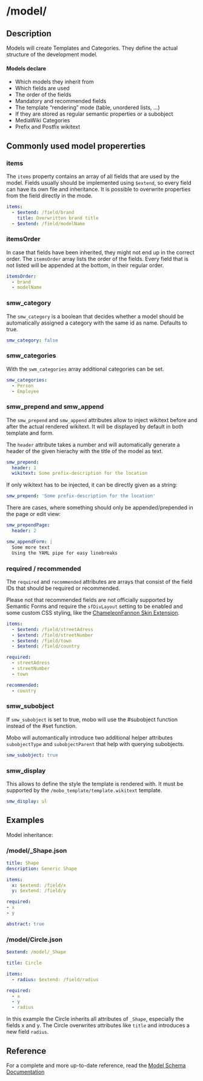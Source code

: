 # /model/
## Description
Models will create Templates and Categories. They define the actual structure of the development model.

#### Models declare
* Which models they inherit from
* Which fields are used
* The order of the fields
* Mandatory and recommended fields
* The template “rendering” mode (table, unordered lists, …)
* If they are stored as regular semantic properties or a subobject
* MediaWiki Categories
* Prefix and Postfix wikitext

## Commonly used model propererties
### items
The `items` property contains an array of all fields that are used by the model.
Fields usually should be implemented using `$extend`, so every field can have its own file and inheritance.
It is possible to overwrite properties from the field directly in the mode.
```yaml
items:
  - $extend: /field/brand
    title: Overwritten brand title
  - $extend: /field/modelName
```
### itemsOrder
In case that fields have been inherited, they might not end up in the correct order.
The `itemsOrder` array lists the order of the fields. Every field that is not listed will be appended at the bottom, in their regular order.
```yaml
itemsOrder:
  - brand
  - modelName
```

### smw_category
The `smw_category` is a boolean that decides whether a model should be automatically assigned a category with the same id as name.
Defaults to true.

```yaml
smw_category: false
```

### smw_categories
With the `swm_categories` array additional categories can be set.

```yaml
smw_categories:
  - Person
  - Employee
```

### smw_prepend and smw_append
The `smw_prepend` and `smw_append` attributes allow to inject wikitext before and after the actual rendered wikitext.
It will be displayed by default in both template and form.

The `header` attribute takes a number and will automatically generate a header of the given hierachy with the title of the model as text.

```yaml
smw_prepend:
  header: 1
  wikitext: Some prefix-description for the location
```

If only wikitext has to be injected, it can be directly given as a string:
```yaml
smw_prepend: 'Some prefix-description for the location'
```

There are cases, where something should only be appended/prepended in the page or edit view:
```yaml
smw_prependPage:
  header: 2

smw_appendForm: |
  Some more text
  Using the YAML pipe for easy linebreaks
```

### required / recommended
The `required` and `recommended` attributes are arrays that consist of the field IDs that should be required or recommended.

Please not that recommended fields are not officially supported by Semantic Forms
and require the `sfDivLayout` setting to be enabled and some custom CSS styling,
like the [ChameleonFannon Skin Extension](https://github.com/Fannon/ChameleonFannon).

```yaml
items:
  - $extend: /field/streetAdress
  - $extend: /field/streetNumber
  - $extend: /field/town
  - $extend: /field/country

required:
  - streetAdress
  - streetNumber
  - town

recommended:
  - country
```

### smw_subobject
If `smw_subobject` is set to true, mobo will use the #subobject function instead of the #set function.

Mobo will automantically introduce two additional helper attributes `subobjectType` and `subobjectParent` that help with querying subobjects.

```yaml
smw_subobject: true
```

### smw_display
This allows to define the style the template is rendered with.
It must be supported by the `/mobo_template/template.wikitext` template.

```yaml
smw_display: ul
```

## Examples
Model inheritance:

### /model/_Shape.json
```yaml
title: Shape
description: Generic Shape

items:
  x: $extend: /field/x
  y: $extend: /field/y

required:
- x
- y

abstract: true
```

### /model/Circle.json
```yaml
$extend: /model/_Shape

title: Circle

items:
  - radius: $extend: /field/radius

required:
  - x
  - y
  - radius
```

In this example the Circle inherits all attributes of `_Shape`, especially the fields x and y.
The Circle overwrites attributes like `title` and introduces a new field `radius`.

## Reference
For a complete and more up-to-date reference, read the [Model Schema Documentation](../../Schemas/model-schema.md)